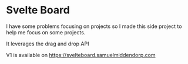 # Svelte Board

I have some problems focusing on projects so I made this side project to help me focus on some projects.

It leverages the drag and drop API

V1 is available on https://svelteboard.samuelmiddendorp.com



